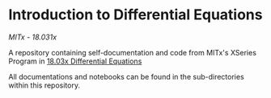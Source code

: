 # Introduction to Differential Equations
*MITx - 18.031x*

A repository containing self-documentation and code from MITx's XSeries Program in [18.03x Differential Equations](https://www.edx.org/xseries/mitx-18.03x-differential-equations)

All documentations and notebooks can be found in the sub-directories within this repository.
